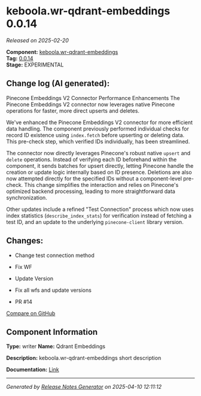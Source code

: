 #  keboola.wr-qdrant-embeddings 0.0.14

_Released on 2025-02-20_

**Component:** [keboola.wr-qdrant-embeddings](https://github.com/keboola/component-embeddings-v2)  
**Tag:** [0.0.14](https://github.com/keboola/component-embeddings-v2/releases/tag/0.0.14)  
**Stage:** EXPERIMENTAL


## Change log (AI generated):
Pinecone Embeddings V2 Connector Performance Enhancements
The Pinecone Embeddings V2 connector now leverages native Pinecone operations for faster, more direct upserts and deletes.

We've enhanced the Pinecone Embeddings V2 connector for more efficient data handling. The component previously performed individual checks for record ID existence using `index.fetch` before upserting or deleting data. This pre-check step, which verified IDs individually, has been streamlined.

The connector now directly leverages Pinecone's robust native `upsert` and `delete` operations. Instead of verifying each ID beforehand within the component, it sends batches for upsert directly, letting Pinecone handle the creation or update logic internally based on ID presence. Deletions are also now attempted directly for the specified IDs without a component-level pre-check. This change simplifies the interaction and relies on Pinecone's optimized backend processing, leading to more straightforward data synchronization.

Other updates include a refined "Test Connection" process which now uses index statistics (`describe_index_stats`) for verification instead of fetching a test ID, and an update to the underlying `pinecone-client` library version.



## Changes:



- Change test connection method 




- Fix WF 




- Update Version 






- Fix all wfs and update versions 




- PR #14 



[Compare on GitHub](https://github.com/keboola/component-embeddings-v2/compare/0.0.13...0.0.14)



## Component Information
**Type:** writer
**Name:** Qdrant Embeddings

**Description:** keboola.wr-qdrant-embeddings short description


**Documentation:** [Link](https://github.com/keboola/component-embeddings-v2/blob/master/README.md)



---
_Generated by [Release Notes Generator](https://github.com/keboola/release-notes-generator)
on 2025-04-10 12:11:12_
